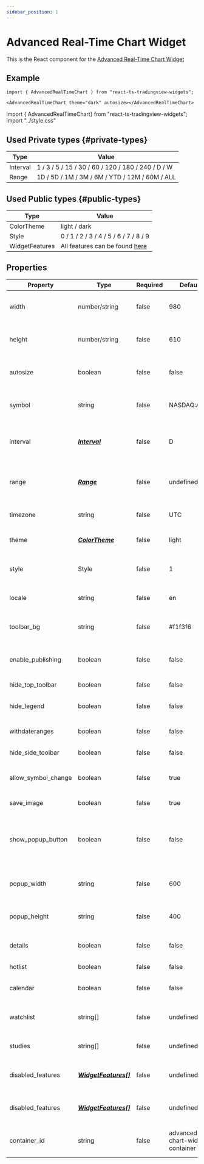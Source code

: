 ```yaml
---
sidebar_position: 1
---
```


# Advanced Real-Time Chart Widget

This is the React component for the [Advanced Real-Time Chart Widget](https://www.tradingview.com/widget/advanced-chart/)

## Example

```
import { AdvancedRealTimeChart } from "react-ts-tradingview-widgets";

<AdvancedRealTimeChart theme="dark" autosize></AdvancedRealTimeChart>
```

import { AdvancedRealTimeChart} from "react-ts-tradingview-widgets";
import "../style.css"

<div className="height-400">
<AdvancedRealTimeChart theme="dark" autosize></AdvancedRealTimeChart>
</div>

## Used Private types {#private-types}

| Type     | Value                                              |
| -------- | -------------------------------------------------- |
| Interval | 1 / 3 / 5 / 15 / 30 / 60 / 120 / 180 / 240 / D / W |
| Range    | 1D / 5D / 1M / 3M / 6M / YTD / 12M / 60M / ALL     |

## Used Public types {#public-types}

| Type           | Value                                                                                                          |
| -------------- | -------------------------------------------------------------------------------------------------------------- |
| ColorTheme     | light / dark                                                                                                   |
| Style          | 0 / 1 / 2 / 3 / 4 / 5 / 6 / 7 / 8 / 9                                                                          |
| WidgetFeatures | All features can be found [here](https://github.com/landoyjx/charting_library_wiki/blob/master/Featuresets.md) |

## Properties

| Property            | Type                                    | Required | Default                         | Description                                                                                  |
| ------------------- | --------------------------------------- | -------- | ------------------------------- | -------------------------------------------------------------------------------------------- |
| width               | number/string                           | false    | 980                             | Sets a static width on the component                                                         |
| height              | number/string                           | false    | 610                             | Sets a static height on the component                                                        |
| autosize            | boolean                                 | false    | false                           | Sets the width and height to 100%                                                            |
| symbol              | string                                  | false    | NASDAQ:AAPL                     | Sets the default ticker symbol                                                               |
| interval            | [_**Interval**_](#private-types)        | false    | D                               | Sets the default interval, overrides range                                                   |
| range               | [_**Range**_](#private-types)           | false    | undefined                       | Sets the default range, overrides interval                                                   |
| timezone            | string                                  | false    | UTC                             | Sets the default timezone                                                                    |
| theme               | [_**ColorTheme**_](#public-types)       | false    | light                           | Sets the default theme                                                                       |
| style               | Style                                   | false    | 1                               | Sets the default [style](https://www.tradingview.com/widget/advanced-chart/) (Bars, Candles) |
| locale              | string                                  | false    | en                              | Sets the default locale                                                                      |
| toolbar_bg          | string                                  | false    | #f1f3f6                         | Sets the default toolbar background                                                          |
| enable_publishing   | boolean                                 | false    | false                           | Show the publishing button on the chart                                                      |
| hide_top_toolbar    | boolean                                 | false    | false                           | Hide top toolbar                                                                             |
| hide_legend         | boolean                                 | false    | false                           | Show symbol description                                                                      |
| withdateranges      | boolean                                 | false    | false                           | Show bottom toolbar                                                                          |
| hide_side_toolbar   | boolean                                 | false    | false                           | Hide side toolbar                                                                            |
| allow_symbol_change | boolean                                 | false    | true                            | Allow symbol change in chart                                                                 |
| save_image          | boolean                                 | false    | true                            | Get image button                                                                             |
| show_popup_button   | boolean                                 | false    | false                           | Show the popup button to popup the chart in a new window                                     |
| popup_width         | string                                  | false    | 600                             | Sets the default width of the popup                                                          |
| popup_height        | string                                  | false    | 400                             | Sets the default height of the popup                                                         |
| details             | boolean                                 | false    | false                           | Show details sidebar                                                                         |
| hotlist             | boolean                                 | false    | false                           | Show hotlist sidebar                                                                         |
| calendar            | boolean                                 | false    | false                           | Show calendar sidebar                                                                        |
| watchlist           | string[]                                | false    | undefined                       | Show watchlist with added symbols                                                            |
| studies             | string[]                                | false    | undefined                       | Add default indicators to chart                                                              |
| disabled_features   | [_**WidgetFeatures[]**_](#public-types) | false    | undefined                       | Disable specific features in the chart                                                       |
| disabled_features   | [_**WidgetFeatures[]**_](#public-types) | false    | undefined                       | Enable specific features in the chart                                                        |
| container_id        | string                                  | false    | advanced-chart-widget-container | Set container_id generated [here](https://www.tradingview.com/widget/advanced-chart/)        |
